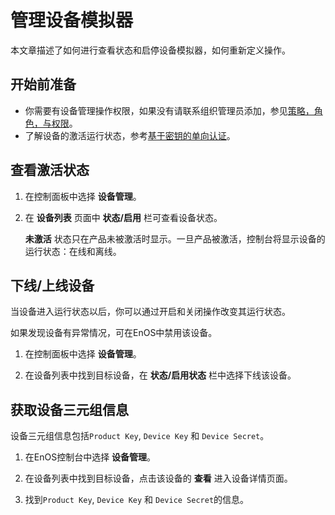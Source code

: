 # 管理设备模拟器

本文章描述了如何进行查看状态和启停设备模拟器，如何重新定义操作。

## 开始前准备<beforestart>

- 你需要有设备管理操作权限，如果没有请联系组织管理员添加，参见[策略，角色，与权限](/docs/iam/zh_CN/dev/access_policy)。
- 了解设备的激活运行状态，参考[基于密钥的单向认证](../../../learn/deviceconnection_authentication)。

## 查看激活状态<checkstatus>

1. 在控制面板中选择 **设备管理**。

2. 在 **设备列表** 页面中 **状态/启用** 栏可查看设备状态。

   **未激活** 状态只在产品未被激活时显示。一旦产品被激活，控制台将显示设备的运行状态：在线和离线。

## 下线/上线设备

当设备进入运行状态以后，你可以通过开启和关闭操作改变其运行状态。

如果发现设备有异常情况，可在EnOS中禁用该设备。

1. 在控制面板中选择 **设备管理**。

2. 在设备列表中找到目标设备，在 **状态/启用状态** 栏中选择下线该设备。


## 获取设备三元组信息<obtiantriple>

设备三元组信息包括`Product Key`, `Device Key` 和 `Device Secret`。

1. 在EnOS控制台中选择 **设备管理**。

2. 在设备列表中找到目标设备，点击该设备的 **查看** 进入设备详情页面。

3. 找到`Product Key`, `Device Key` 和 `Device Secret`的信息。
